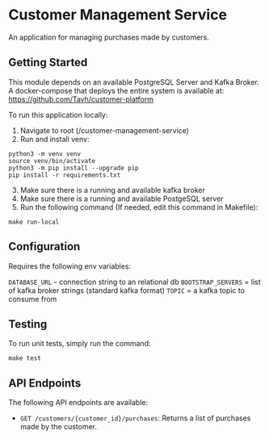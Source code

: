 # Customer Management Service

An application for managing purchases made by customers.

## Getting Started

This module depends on an available PostgreSQL Server and Kafka Broker.
A docker-compose that deploys the entire system is available at: https://github.com/Tavh/customer-platform

To run this application locally:
1. Navigate to root (/customer-management-service)
2. Run and install venv:
```
python3 -m venv venv
source venv/bin/activate
python3 -m pip install --upgrade pip
pip install -r requirements.txt
```
3. Make sure there is a running and available kafka broker
4. Make sure there is a running and available PostgeSQL server
5. Run the following command (If needed, edit this command in Makefile):

```
make run-local
```

## Configuration

Requires the following env variables:

`DATABASE_URL` - connection string to an relational db
`BOOTSTRAP_SERVERS` = list of kafka broker strings (standard kafka format)
`TOPIC` = a kafka topic to consume from

## Testing

To run unit tests, simply run the command:
```
make test
```

## API Endpoints

The following API endpoints are available:

- `GET /customers/{customer_id}/purchases`: Returns a list of purchases made by the customer.
